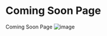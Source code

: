 # Coming Soon Page
 Coming Soon Page
![image](https://user-images.githubusercontent.com/89282358/224490997-f8a38310-fc32-450d-b36b-d81dd5d00e14.png)
